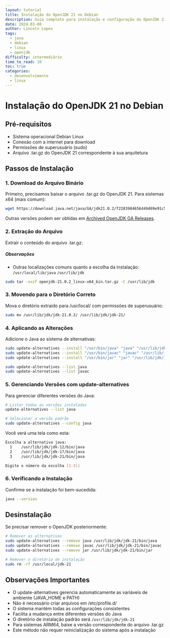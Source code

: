 ```yaml
---
layout: tutorial
title: Instalação do OpenJDK 21 no Debian
description: Guia completo para instalação e configuração do OpenJDK 21 em sistemas Debian Linux
date: 2024-03-08
author: Lincoln Lopes
tags: 
  - java
  - debian
  - linux
  - openjdk
difficulty: intermediário
time_to_read: 10
toc: true
categories:
  - desenvolvimento
  - linux
---
```


# Instalação do OpenJDK 21 no Debian

## Pré-requisitos

* Sistema operacional Debian Linux
* Conexão com a internet para download
* Permissões de superusuário (sudo)
* Arquivo .tar.gz do OpenJDK 21 correspondente à sua arquitetura

## Passos de Instalação

### 1. Download do Arquivo Binário

Primeiro, precisamos baixar o arquivo .tar.gz do OpenJDK 21. Para sistemas x64 (mais comum):

```bash
wget https://download.java.net/java/GA/jdk21.0.2/f2283984656d49d69e91c558476027ac/13/GPL/openjdk-21.0.2_linux-x64_bin.tar.gz
```
Outras versões podem ser obtidas em [Archived OpenJDK GA Releases](https://jdk.java.net/archive/).

### 2. Extração do Arquivo

Extrair o conteúdo do arquivo .tar.gz:

##### Observações

* Outras localizações comuns quanto a escolha da instalação:
`/usr/local/lib/java`
`/usr/lib/jdk`

```bash
sudo tar -xvzf openjdk-21.0.2_linux-x64_bin.tar.gz -C /usr/lib/jdk
```

### 3. Movendo para o Diretório Correto

Mova o diretório extraído para /usr/local/ com permissões de superusuário:

```bash
sudo mv /usr/lib/jdk/jdk-21.0.2/ /usr/lib/jdk/jdk-21/
```

### 4. Aplicando as Alterações
Adicione o Java ao sistema de alternativas:

```bash
sudo update-alternatives --install "/usr/bin/java" "java" "/usr/lib/jdk/jdk-21/bin/java" 0
sudo update-alternatives --install "/usr/bin/javac" "javac" "/usr/lib/jdk/jdk-21/bin/javac" 0
sudo update-alternatives --install "/usr/bin/jar" "jar" "/usr/lib/jdk/jdk-21/bin/jar" 0
```

```bash
sudo update-alternatives --list java
sudo update-alternatives --list javac
```

### 5. Gerenciando Versões com update-alternatives

Para gerenciar diferentes versões do Java:

```bash
# Listar todas as versões instaladas
update-alternatives --list java

# Selecionar a versão padrão
sudo update-alternatives --config java
```

Você verá uma tela como esta:

```bash
Escolha a alternativa java:
  1    /usr/lib/jdk/jdk-12/bin/java
  2    /usr/lib/jdk/jdk-17/bin/java
  3    /usr/lib/jdk/jdk-21/bin/java

Digite o número da escolha [1-3]:
```

### 6. Verificando a Instalação

Confirme se a instalação foi bem-sucedida:

```bash
java --version
```

## Desinstalação

Se precisar remover o OpenJDK posteriormente:

```bash
# Remover as alternativas
sudo update-alternatives --remove java /usr/lib/jdk/jdk-21/bin/java
sudo update-alternatives --remove javac /usr/lib/jdk/jdk-21/bin/javac
sudo update-alternatives --remove jar /usr/lib/jdk/jdk-21/bin/jar

# Remover o diretório de instalação
sudo rm -rf /usr/local/jdk-21
```

## Observações Importantes

* O update-alternatives gerencia automaticamente as variáveis de ambiente (JAVA_HOME e PATH)
* Não é necessário criar arquivos em /etc/profile.d/
* O sistema mantém todas as configurações consistentes
* Facilita a mudança entre diferentes versões do Java
* O diretório de instalação padrão será `/usr/lib/jdk/jdk-21` 
* Para sistemas ARM64, baixe a versão correspondente do arquivo .tar.gz
* Este método não requer reinicialização do sistema após a instalação

